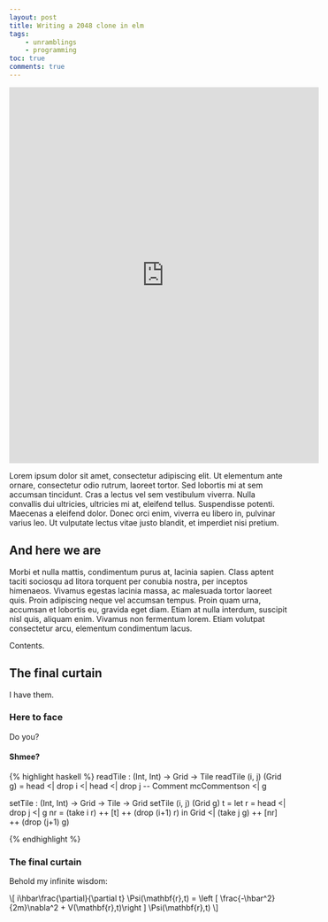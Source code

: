 ```yaml
---
layout: post
title: Writing a 2048 clone in elm
tags: 
    - unramblings
    - programming
toc: true
comments: true
---
```


<center><iframe style="border: none; width: 560px; height: 680px;" src="http://scrambledeggsontoast.github.io/2048-elm/build/"></iframe></center>

 Lorem ipsum dolor sit amet, consectetur adipiscing elit. Ut elementum ante ornare, consectetur odio rutrum, laoreet tortor. Sed lobortis mi at sem accumsan tincidunt. Cras a lectus vel sem vestibulum viverra. Nulla convallis dui ultricies, ultricies mi at, eleifend tellus. Suspendisse potenti. Maecenas a eleifend dolor. Donec orci enim, viverra eu libero in, pulvinar varius leo. Ut vulputate lectus vitae justo blandit, et imperdiet nisi pretium.

## And here we are

Morbi et nulla mattis, condimentum purus at, lacinia sapien. Class aptent taciti sociosqu ad litora torquent per conubia nostra, per inceptos himenaeos. Vivamus egestas lacinia massa, ac malesuada tortor laoreet quis. Proin adipiscing neque vel accumsan tempus. Proin quam urna, accumsan et lobortis eu, gravida eget diam. Etiam at nulla interdum, suscipit nisl quis, aliquam enim. Vivamus non fermentum lorem. Etiam volutpat consectetur arcu, elementum condimentum lacus.

Contents.

## The final curtain

I have them.

### Here to face

Do you?

#### Shmee?

{% highlight haskell %}
readTile : (Int, Int) -> Grid -> Tile
readTile (i, j) (Grid g) = head <| drop i 
                        <| head <| drop j -- Comment mcCommentson
                        <| g

setTile : (Int, Int) -> Grid -> Tile -> Grid
setTile (i, j) (Grid g) t = let 
        r = head <| drop j <| g
        nr = (take i r) ++ [t] ++ (drop (i+1) r)
    in Grid <| (take j g) ++ [nr] ++ (drop (j+1) g)

{% endhighlight %}


### The final curtain

Behold my infinite wisdom: 

\\[
i\hbar\frac{\partial}{\partial t} \Psi(\mathbf{r},t) = \left [ \frac{-\hbar^2}{2m}\nabla^2 + V(\mathbf{r},t)\right ] \Psi(\mathbf{r},t)
\\]
